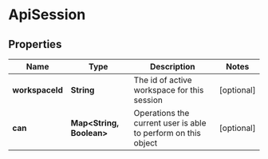 # ApiSession

## Properties
Name | Type | Description | Notes
------------ | ------------- | ------------- | -------------
**workspaceId** | **String** | The id of active workspace for this session |  [optional]
**can** | **Map&lt;String, Boolean&gt;** | Operations the current user is able to perform on this object |  [optional]
